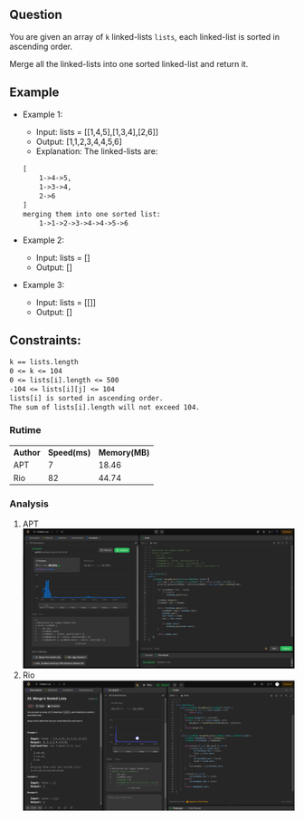 

## Question

You are given an array of <code>k</code> linked-lists <code>lists</code>, each linked-list is sorted in ascending order.

Merge all the linked-lists into one sorted linked-list and return it.

## Example

- Example 1:

    * Input: lists = [[1,4,5],[1,3,4],[2,6]]
    * Output: [1,1,2,3,4,4,5,6]
    * Explanation: The linked-lists are:
    ```
    [
        1->4->5,
        1->3->4,
        2->6
    ]
    merging them into one sorted list:
        1->1->2->3->4->4->5->6
    ```
- Example 2:

    * Input: lists = []
    * Output: []
- Example 3:

    * Input: lists = [[]]
    * Output: []

## Constraints:

    k == lists.length
    0 <= k <= 104
    0 <= lists[i].length <= 500
    -104 <= lists[i][j] <= 104
    lists[i] is sorted in ascending order.
    The sum of lists[i].length will not exceed 104.

### Rutime
<table>
  <tr>
    <th>Author</th>
    <th>Speed(ms)</th>
    <th>Memory(MB)</th>
  </tr>
  <tr>
    <td>APT</td>
    <td>7</td >
    <td>18.46</td>
  </tr>
    <tr>
    <td>Rio</td>
    <td>82</td >
    <td>44.74</td>
  </tr>
</table>


### Analysis
1. APT
![img](img/apt.png)
2. Rio
![img](img/rio.png)
